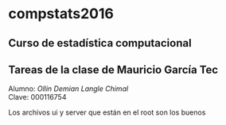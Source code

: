 # compstats2016

## Curso de estadística computacional
## Tareas de la clase de Mauricio García Tec

Alumno: _*Ollin Demian Langle Chimal*_                                                                                                
Clave:  000116754


Los archivos ui y server que están en el root son los buenos
